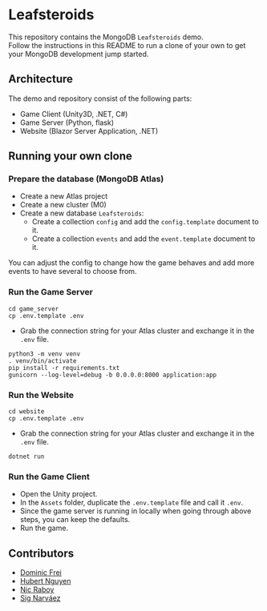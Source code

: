 # Leafsteroids

This repository contains the MongoDB `Leafsteroids` demo.  
Follow the instructions in this README to run a clone of your own to get your MongoDB development jump started.

## Architecture

The demo and repository consist of the following parts:

- Game Client (Unity3D, .NET, C#)
- Game Server (Python, flask)
- Website (Blazor Server Application, .NET)

## Running your own clone

### Prepare the database (MongoDB Atlas)

- Create a new Atlas project
- Create a new cluster (M0)
- Create a new database `Leafsteroids`:
    - Create a collection `config` and add the `config.template` document to it.
    - Create a collection `events` and add the `event.template` document to it.

You can adjust the config to change how the game behaves and add more events to have several to choose from.

### Run the Game Server

```shell
cd game_server
cp .env.template .env
```

- Grab the connection string for your Atlas cluster and exchange it in the `.env` file.

```shell
python3 -m venv venv
. venv/bin/activate
pip install -r requirements.txt
gunicorn --log-level=debug -b 0.0.0.0:8000 application:app
```

### Run the Website

```shell
cd website
cp .env.template .env
```

- Grab the connection string for your Atlas cluster and exchange it in the `.env` file.

```shell
dotnet run
```

### Run the Game Client

- Open the Unity project.
- In the `Assets` folder, duplicate the `.env.template` file and call it `.env`.
- Since the game server is running in locally when going through above steps, you can keep the defaults.
- Run the game.

## Contributors

- [Dominic Frei](https://linktr.ee/dominicfrei)
- [Hubert Nguyen](https://)
- [Nic Raboy](https://www.nraboy.com)
- [Sig Narváez](https://www.linkedin.com/in/signarvaez/)
